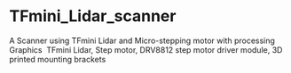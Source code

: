 # TFmini_Lidar_scanner
A Scanner using TFmini Lidar and Micro-stepping motor with processing Graphics 
﻿ TFmini Lidar, Step motor, DRV8812 step motor driver module, 3D printed mounting brackets
